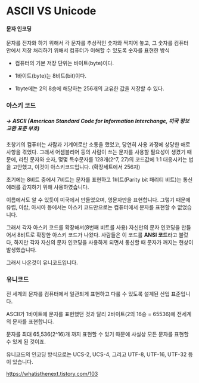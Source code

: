 #  ASCII VS Unicode



#### 문자 인코딩

문자를 전자화 하기 위해서 각 문자를 추상적인 숫자와 짝지어 놓고, 그 숫자를 컴퓨터 안에서 저장 처리하기 위해서 컴퓨터가 이해할 수 있도록 숫자를 표현한 방식

- 컴퓨터의 기본 저장 단위는 바이트(byte)이다.

- 1바이트(byte)는 8비트(bit)이다.

- 1byte에는 2의 8승에 해당하는 256개의 고유한 값을 저장할 수 있다.



### 아스키 코드

##### → ASCII (American Standard Code for Information Interchange, 미국 정보 교환 표준 부호) 

초창기의 컴퓨터는 사람과 기계어로만 소통을 했었고, 당연히 사용 과정에 상당한 애로사항을 겪었다. 그래서 어셈블리어 등의 사람이 쓰는 문자를 사용할 필요성이 생겼기 때문에, 라틴 문자와 숫자, 몇몇 특수문자를 128개(2^7, 27)의 코드값에 1:1 대응시키는 법을 고안했고, 이것이 아스키코드입니다. (확장세트에서 256자)

초기에는 8비트 중에서 7비트는 문자를 표현하고 1비트(Parity bit 패리티 비트)는 통신 에러를 감지하기 위해 사용하였습니다.

이름에서도 알 수 있듯이 미국에서 만들었으며, 영문자만을 표현합니다. 그렇기 때문에 유럽, 아랍, 아시아 등에서는 아스키 코드만으로는 컴퓨터에서 문자를 표현할 수 없었습니다.

그래서 각자 아스키 코드를 확장해서(8번째 비트를 사용) 자신만의 문자 인코딩을 만들어서 8비트로 확장한 아스키 코드가 나왔다.  사람들은 이 코드를 **ANSI 코드**라고 불렀다, 하지만 각자 자신의 문자 인코딩을 사용하게 되면서 통신할 때 문자가 깨지는 현상이 발생했습니다.



그래서 나온것이 유니코드입니다.



### 유니코드

 

전 세계의 문자를 컴퓨터에서 일관되게 표현하고 다룰 수 있도록 설계된 산업 표준입니다. 

ASCII가 1바이트에 문자를 표현했던 것과 달리 2바이트(2의 16승 = 65536)에 전세계의 문자를 표현합니다.

문자를 최대 65,536(2^16)개 까지 표현할 수 있기 때문에 사실상 모든 문자를 표현할 수 있게 된 것이죠.

유니코드의 인코딩 방식으로는 UCS-2, UCS-4, 그리고 UTF-8, UTF-16, UTF-32 등이 있습니다.





https://whatisthenext.tistory.com/103